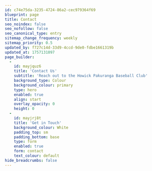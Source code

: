 ```yaml
---
id: c74e75da-3235-4724-86a2-cec979364f69
blueprint: page
title: Contact
seo_noindex: false
seo_nofollow: false
seo_canonical_type: entry
sitemap_change_frequency: weekly
sitemap_priority: 0.5
updated_by: f727c14d-33d9-4ccd-9de0-fdbe1661319b
updated_at: 1757131097
page_builder:
  -
    id: mayjquz6
    title: 'Contact Us'
    subtitle: 'Reach out to the Howick Pakuranga Baseball Club'
    background_type: Colour
    background_colour: primary
    type: hero
    enabled: true
    align: start
    overlay_opacity: 0
    height: 0
  -
    id: mayjrj8t
    title: 'Get in Touch'
    background_colour: White
    padding_top: sm
    padding_bottom: base
    type: form
    enabled: true
    form: contact
    text_colour: default
hide_breadcrumbs: false
---
```

